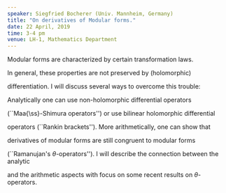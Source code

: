 ```yaml
---
speaker: Siegfried Bocherer (Univ. Mannheim, Germany)
title: "On derivatives of Modular forms."
date: 22 April, 2019
time: 3-4 pm
venue: LH-1, Mathematics Department
---
```


Modular forms are characterized by certain transformation laws. 

In general, these properties are not preserved by (holomorphic)

differentiation. I will discuss several ways to overcome this trouble:

Analytically one can use non-holomorphic differential operators 

(``Maa{\ss}-Shimura operators'') or use bilinear holomorphic differential 

operators (``Rankin brackets''). More arithmetically, one can show that 

derivatives of modular forms are still congruent to modular forms 

(``Ramanujan's $\theta$-operators''). I will describe the connection between the analytic 

and the arithmetic aspects with focus on some recent  results on $\theta$-operators.
